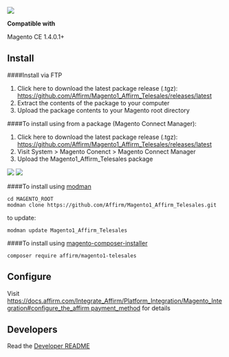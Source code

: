  [![](docs/splash.png)](https://affirm.com) 

**Compatible with**

Magento CE 1.4.0.1+

Install
-------

####Install via FTP

1. Click here to download the latest package release (.tgz): https://github.com/Affirm/Magento1_Affirm_Telesales/releases/latest
2. Extract the contents of the package to your computer
3. Upload the package contents to your Magento root directory


####To install using from a package (Magento Connect Manager):

1. Click here to download the latest package release (.tgz): https://github.com/Affirm/Magento1_Affirm_Telesales/releases/latest
2. Visit System > Magento Conenct > Magento Connect Manager
3. Upload the Magento1_Affirm_Telesales package

[![](docs/package-connect-menu.png)](https://affirm.com) 
[![](docs/upload.png)](https://affirm.com) 

####To install using [modman](https://github.com/colinmollenhour/modman)

```
cd MAGENTO_ROOT
modman clone https://github.com/Affirm/Magento1_Affirm_Telesales.git
```
to update:
```
modman update Magento1_Affirm_Telesales
```
####To install using [magento-composer-installer](https://github.com/Cotya/magento-composer-installer)
```
composer require affirm/magento1-telesales
```



Configure
---------

Visit https://docs.affirm.com/Integrate_Affirm/Platform_Integration/Magento_Integration#configure_the_affirm payment_method for details


Developers
----------

Read the [Developer README](DEVELOPER-README.md)
